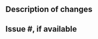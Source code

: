 ## Description of changes

## Issue #, if available

<!-- 

For any large or breaking changes, please discuss first in a GitHub issue or discussion. 
This project is not yet stable and can make breaking changes, but we want to be intentional about the amount of churn we create.

-->